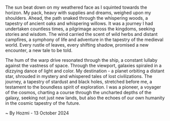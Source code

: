 
The sun beat down on my weathered face as I squinted towards the horizon. My pack, heavy with supplies and dreams, weighed upon my shoulders. Ahead, the path snaked through the whispering woods, a tapestry of ancient oaks and whispering willows. It was a journey I had undertaken countless times, a pilgrimage across the kingdoms, seeking stories and wisdom. The wind carried the scent of wild herbs and distant campfires, a symphony of life and adventure in the tapestry of the medieval world. Every rustle of leaves, every shifting shadow, promised a new encounter, a new tale to be told.

The hum of the warp drive resonated through the ship, a constant lullaby against the vastness of space. Through the viewport, galaxies spiraled in a dizzying dance of light and color. My destination - a planet orbiting a distant star, shrouded in mystery and whispered tales of lost civilizations. The journey, a tapestry of stardust and black holes, stretched before me, a testament to the boundless spirit of exploration. I was a pioneer, a voyager of the cosmos, charting a course through the uncharted depths of the galaxy, seeking not just new lands, but also the echoes of our own humanity in the cosmic tapestry of the future. 

~ By Hozmi - 13 October 2024
